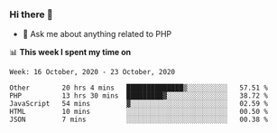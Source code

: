 ### Hi there 👋

<!--
**mustafaculban/mustafaculban** is a ✨ _special_ ✨ repository because its `README.md` (this file) appears on your GitHub profile.

Here are some ideas to get you started:

- 🌱 I’m currently learning ...
- 👯 I’m looking to collaborate on ...
- 🤔 I’m looking for help with ...
- 📫 How to reach me: ...
- 😄 Pronouns: ...
- ⚡ Fun fact: ...

-->
- 💬 Ask me about anything related to PHP


📊 **This week I spent my time on**
<!--START_SECTION:waka-->
```text
Week: 16 October, 2020 - 23 October, 2020

Other        20 hrs 4 mins   ██████████████▒░░░░░░░░░░   57.51 % 
PHP          13 hrs 30 mins  █████████▓░░░░░░░░░░░░░░░   38.72 % 
JavaScript   54 mins         ▓░░░░░░░░░░░░░░░░░░░░░░░░   02.59 % 
HTML         10 mins         ░░░░░░░░░░░░░░░░░░░░░░░░░   00.50 % 
JSON         7 mins          ░░░░░░░░░░░░░░░░░░░░░░░░░   00.38 % 
```
<!--END_SECTION:waka-->
